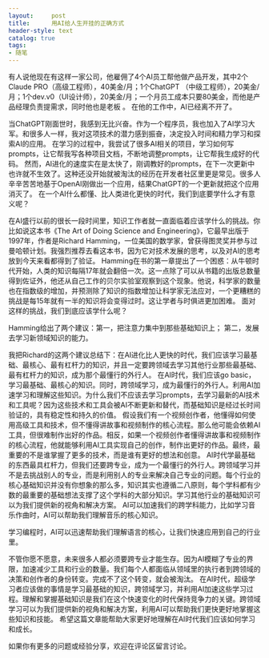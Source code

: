 ```yaml
---
layout:     post
title:      用AI给人生开挂的正确方式
header-style: text
catalog: true
tags:
- 随笔
---
```

有人说他现在有这样一家公司，他雇佣了4个AI员工帮他做产品开发，其中2个Claude PRO（高级工程师），40美金/月；1个ChatGPT （中级工程师），20美金/月；1个dev.v0（UI设计师），20美金/月；一个月员工成本只要80美金，而他是产品经理负责提需求，同时他也是老板 。 在他的工作中，AI已经离不开了。

当ChatGPT刚面世时，我感到无比兴奋。作为一个程序员，我也加入了AI学习大军。和很多人一样，我对这项技术的潜力感到振奋，决定投入时间和精力学习和探索AI的应用。
在学习的过程中，我尝试了很多AI相关的项目，学习如何写prompts，让它帮我写各种项目文档，不断地调整prompts，让它帮我生成好的代码。
然而，AI进化的速度实在是太快了，刚调教好的prompts，在下一次更新中也许就不生效了。这种还没开始就被淘汰的经历在开发者社区里更是常见。很多人辛辛苦苦地基于OpenAI刚做出一个应用，结果ChatGPT的一个更新就把这个应用消灭了。
在一个AI什么都懂、比人类进化更快的时代，我们到底要学什么才有意义呢？

在AI盛行以前的很长一段时间里，知识工作者就一直面临着应该学什么的挑战。你比如说这本书《The Art of Doing Science and Engineering》，它最早出版于1997年，作者是Richard Hamming，一位美国的数学家，曾获得图灵奖并参与过曼哈顿计划。我强烈推荐去看这本书，因为它对技术发展的思考，以及对AI的思考放到今天来看都得到了验证。
Hamming在书的第一章提出了一个困惑：从牛顿时代开始，人类的知识每隔17年就会翻倍一次。这一点除了可以从书籍的出版总数量得到佐证外，他还从自己工作的贝尔实验室观察到这个现象。他说，科学家的数量也在指数级的增加，并预测除了知识的指数增加让科学家无法应对，一个更糟糕的挑战是每15年就有一半的知识将会变得过时。这让学者与时俱进更加困难。
面对这样的挑战，我们到底应该学什么呢？

Hamming给出了两个建议：第一，把注意力集中到那些基础知识上；
第二，发展去学习新领域知识的能力。

我把Richard的这两个建议总结下：在AI进化比人更快的时代，我们应该学习最基础、最核心、最有杠杆力的知识，并且一定要跨领域去学习其他行业那些最基础、最有杠杆力的知识，成为那个最懂行的外行人。
在AI时代，我们应该go basic，学习最基础、最核心的知识。同时，跨领域学习，成为最懂行的外行人。利用AI加速学习和理解这些知识。为什么我们不应该去学习prompts，去学习最新的AI技术和工具呢？因为这些技术和工具会被AI不断更新和替代，而基础知识是经过长时间验证的，具有稳定性和持久的价值。
假设我们有一个视频创作者，他懂得如何使用高级工具和技术，但不懂得讲故事和视频制作的核心流程。那么他可能会依赖AI工具，但很难制作出好的作品。相反，如果一个视频创作者懂得讲故事和视频制作的核心流程，他就能够利用AI工具实现自己的创作，制作出更好的作品。最终，最重要的不是谁掌握了更多的技术，而是谁有更好的想法和创意。
AI时代学最基础的东西最具杠杆力，但我们还要跨专业，成为一个最懂行的外行人。跨领域学习并不是去挑战别人的专业，而是利用别人的专业来解决自己专业的问题。每个行业的核心基础知识并没有你想象的那么多，知识其实也遵循二八原则，每个学科都有少数的最重要的基础想法支撑了这个学科的大部分知识。学习其他行业的基础知识可以为我们提供新的视角和解决方案。
AI可以加速我们的跨学科能力，比如学习音乐作曲时，AI可以帮助我们理解音乐的核心知识。

学习编程时，AI可以迅速帮助我们理解语言的核心，让我们快速应用到自己的行业里。

不管你愿不愿意，未来很多人都必须要跨专业才能生存。因为AI模糊了专业的界限，加速减少工具和行业的数量。我们每个人都面临从领域里的执行者到跨领域的决策和创作者的身份转变。完成不了这个转变，就会被淘汰。
在AI时代，超级学习者应该做的事情是学习最基础的知识，跨领域学习，并利用AI加速这些学习过程。理解和掌握基础知识是我们在这个快速变化的时代保持竞争力的关键。跨领域学习可以为我们提供新的视角和解决方案，利用AI可以帮助我们更快更好地掌握这些知识和技能。
希望这篇文章能帮助大家更好地理解在AI时代我们应该如何学习和成长。

如果你有更多的问题或经验分享，欢迎在评论区留言讨论。